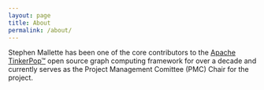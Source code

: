 ```yaml
---
layout: page
title: About
permalink: /about/
---
```


Stephen Mallette has been one of the core contributors to the [Apache TinkerPop&trade;][tinkerpop-home] open
source graph computing framework for over a decade and currently serves as the Project Management Comittee 
(PMC) Chair for the project. 

[tinkerpop-home]: https://tinkerpop.apache.org
